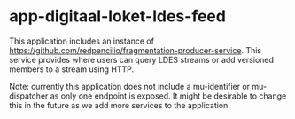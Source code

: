 # app-digitaal-loket-ldes-feed
This application includes an instance of https://github.com/redpencilio/fragmentation-producer-service. 
This service provides where users can query LDES streams or add versioned members to a stream using HTTP.

Note: currently this application does not include a mu-identifier or mu-dispatcher as only one endpoint is exposed.
It might be desirable to change this in the future as we add more services to the application
